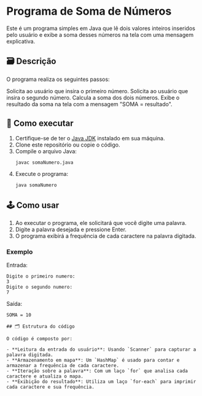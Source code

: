 # Programa de Soma de Números

Este é um programa simples em Java que lê dois valores inteiros inseridos pelo usuário e exibe a soma desses números na tela com uma mensagem explicativa.

## 🗃 Descrição

O programa realiza os seguintes passos:

Solicita ao usuário que insira o primeiro número.
Solicita ao usuário que insira o segundo número.
Calcula a soma dos dois números.
Exibe o resultado da soma na tela com a mensagem "SOMA = resultado".

## 🚀 Como executar

1. Certifique-se de ter o [Java JDK](https://www.oracle.com/java/technologies/javase-downloads.html) instalado em sua máquina.
2. Clone este repositório ou copie o código.
3. Compile o arquivo Java:
   ```bash
   javac somaNumero.java
   ```
4. Execute o programa:
   ```bash
   java somaNumero
   ```

## 🕹️ Como usar

1. Ao executar o programa, ele solicitará que você digite uma palavra.
2. Digite a palavra desejada e pressione Enter.
3. O programa exibirá a frequência de cada caractere na palavra digitada.

### Exemplo

Entrada:
```
Digite o primeiro numero:
3
Digite o segundo numero:
7

```

Saída:
```
SOMA = 10

## 🗂 Estrutura do código

O código é composto por:

- **Leitura da entrada do usuário**: Usando `Scanner` para capturar a palavra digitada.
- **Armazenamento em mapa**: Um `HashMap` é usado para contar e armazenar a frequência de cada caractere.
- **Iteração sobre a palavra**: Com um laço `for` que analisa cada caractere e atualiza o mapa.
- **Exibição do resultado**: Utiliza um laço `for-each` para imprimir cada caractere e sua frequência.

